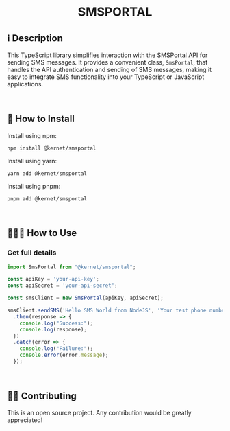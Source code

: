 <h1 align="center">SMSPORTAL</h1>

## ℹ️️ Description

This TypeScript library simplifies interaction with the SMSPortal API for sending SMS messages. It provides a convenient class, `SmsPortal`, that handles the API authentication and sending of SMS messages, making it easy to integrate SMS functionality into your TypeScript or JavaScript applications.

<br>

## 🔧 How to Install

Install using npm:

```
npm install @kernet/smsportal
```

Install using yarn:

```
yarn add @kernet/smsportal

```
Install using pnpm:

```
pnpm add @kernet/smsportal

```

<br>

## 👨🏻‍🏫 How to Use

### Get full details
```ts
import SmsPortal from "@kernet/smsportal";

const apiKey = 'your-api-key';
const apiSecret = 'your-api-secret';

const smsClient = new SmsPortal(apiKey, apiSecret);

smsClient.sendSMS('Hello SMS World from NodeJS', 'Your test phone number')
  .then(response => {
    console.log("Success:");
    console.log(response);
  })
  .catch(error => {
    console.log("Failure:");
    console.error(error.message);
  });
```

<br>

## 💁🏻 Contributing

This is an open source project. Any contribution would be greatly appreciated!
